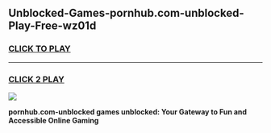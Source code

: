 
## Unblocked-Games-pornhub.com-unblocked-Play-Free-wz01d
<h3>
<a href="https://premium76.site?title=pornhub.com-unblocked&ref=20M">CLICK TO PLAY</a></h3>
<hr>

<h3>
<a href="https://premium76.site?title=pornhub.com-unblocked&ref=20M">CLICK 2 PLAY</a>
  
</h3>

<a href="https://premium76.site?title=pornhub.com-unblocked&ref=19M"><img src="https://clearcache.store/games.png"></a>


**pornhub.com-unblocked games unblocked: Your Gateway to Fun and Accessible Online Gaming**
